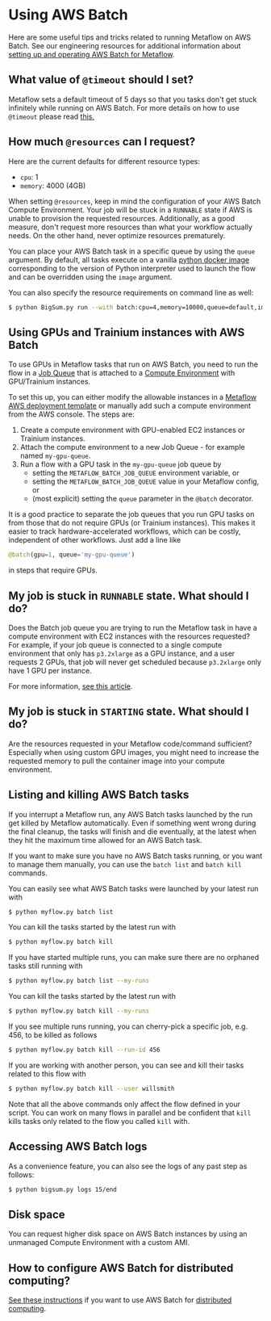 
# Using AWS Batch

Here are some useful tips and tricks related to running Metaflow on AWS Batch. See our
engineering resources for additional information about [setting up and operating AWS
Batch for Metaflow](https://outerbounds.com/docs/engineering-welcome/).

## What value of `@timeout` should I set?

Metaflow sets a default timeout of 5 days so that you tasks don't get stuck infinitely
while running on AWS Batch. For more details on how to use `@timeout` please read
[this.](../failures.md#timing-out-with-the-timeout-decorator)

## How much `@resources` can I request?

Here are the current defaults for different resource types:

* `cpu`: 1
* `memory`: 4000 \(4GB\)

When setting `@resources`, keep in mind the configuration of your AWS Batch Compute
Environment. Your job will be stuck in a `RUNNABLE` state if AWS is unable to provision
the requested resources. Additionally, as a good measure, don't request more resources
than what your workflow actually needs. On the other hand, never optimize resources
prematurely.

You can place your AWS Batch task in a specific queue by using the `queue` argument. By
default, all tasks execute on a vanilla [python docker
image](https://hub.docker.com/_/python/) corresponding to the version of Python
interpreter used to launch the flow and can be overridden using the `image` argument.

You can also specify the resource requirements on command line as well:

```bash
$ python BigSum.py run --with batch:cpu=4,memory=10000,queue=default,image=ubuntu:latest
```

## Using GPUs and Trainium instances with AWS Batch

To use GPUs in Metaflow tasks that run on AWS Batch, you need to run the flow in a
[Job Queue](https://docs.aws.amazon.com/batch/latest/userguide/job_queues.html) that
is attached to a [Compute
Environment](https://docs.aws.amazon.com/batch/latest/userguide/compute_environments.html)
with GPU/Trainium instances.

To set this up, you can either modify the allowable instances in a [Metaflow AWS deployment
template](https://github.com/outerbounds/metaflow-tools/tree/master/aws) or manually add such a
compute environment from the AWS console. The steps are:

1. Create a compute environment with GPU-enabled EC2 instances or Trainium instances.
2. Attach the compute environment to a new Job Queue - for example named `my-gpu-queue`. 
3. Run a flow with a GPU task in the `my-gpu-queue` job queue by
    - setting the `METAFLOW_BATCH_JOB_QUEUE` environment variable, or
    - setting the `METAFLOW_BATCH_JOB_QUEUE` value in your Metaflow config, or 
    - (most explicit) setting the `queue` parameter in the `@batch` decorator.

It is a good practice to separate the job queues that you run GPU tasks on from those that do not
require GPUs (or Trainium instances). This makes it easier to track hardware-accelerated workflows,
which can be costly, independent of other workflows. Just add a line like
```python
@batch(gpu=1, queue='my-gpu-queue')
```
in steps that require GPUs.

## My job is stuck in `RUNNABLE` state. What should I do?

Does the Batch job queue you are trying to run the Metaflow task in have a compute environment
with EC2 instances with the resources requested? For example, if your job queue is connected to
a single compute environment that only has `p3.2xlarge` as a GPU instance, and a user requests 2
GPUs, that job will never get scheduled because `p3.2xlarge` only have 1 GPU per instance.

For more information, [see this
article](https://docs.aws.amazon.com/batch/latest/userguide/troubleshooting.html#job_stuck_in_runnable).

## My job is stuck in `STARTING` state. What should I do?

Are the resources requested in your Metaflow code/command sufficient? Especially when using
custom GPU images, you might need to increase the requested memory to pull the container image
into your compute environment.

## Listing and killing AWS Batch tasks

If you interrupt a Metaflow run, any AWS Batch tasks launched by the run get killed by
Metaflow automatically. Even if something went wrong during the final cleanup, the tasks
will finish and die eventually, at the latest when they hit the maximum time allowed for
an AWS Batch task.

If you want to make sure you have no AWS Batch tasks running, or you want to manage them
manually, you can use the `batch list` and `batch kill` commands.

You can easily see what AWS Batch tasks were launched by your latest run with

```bash
$ python myflow.py batch list
```

You can kill the tasks started by the latest run with

```bash
$ python myflow.py batch kill
```

If you have started multiple runs, you can make sure there are no orphaned tasks still
running with

```bash
$ python myflow.py batch list --my-runs
```

You can kill the tasks started by the latest run with

```bash
$ python myflow.py batch kill --my-runs
```

If you see multiple runs running, you can cherry-pick a specific job, e.g. 456, to be
killed as follows

```bash
$ python myflow.py batch kill --run-id 456
```

If you are working with another person, you can see and kill their tasks related to this
flow with

```bash
$ python myflow.py batch kill --user willsmith
```

Note that all the above commands only affect the flow defined in your script. You can
work on many flows in parallel and be confident that `kill` kills tasks only related to
the flow you called `kill` with. 

## Accessing AWS Batch logs

As a convenience feature, you can also see the logs of any past step as follows:

```bash
$ python bigsum.py logs 15/end
```

## Disk space

You can request higher disk space on AWS Batch instances by using an unmanaged Compute
Environment with a custom AMI.

## How to configure AWS Batch for distributed computing?

[See these instructions](https://outerbounds.com/engineering/operations/distributed-computing/)
if you want to use AWS Batch for [distributed computing](/scaling/remote-tasks/distributed-computing).



